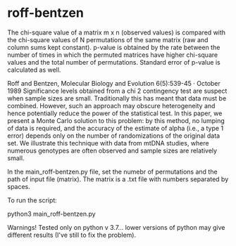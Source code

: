 # roff-bentzen

The chi-square value of a matrix m x n (observed values) is compared with the chi-square values of N permutations of the same matrix (raw and column sums kept constant). p-value is obtained by the rate between the number of times in which the permuted matrices have higher chi-square values and the total number of permutations. Standard error of p-value is calculated as well.

Roff and Bentzen, Molecular Biology and Evolution 6(5):539-45 · October 1989
Significance levels obtained from a chi 2 contingency test are suspect when sample sizes are small. Traditionally this has meant that data must be combined. However, such an approach may obscure heterogeneity and hence potentially reduce the power of the statistical test. In this paper, we present a Monte Carlo solution to this problem: by this method, no lumping of data is required, and the accuracy of the estimate of alpha (i.e., a type 1 error) depends only on the number of randomizations of the original data set. We illustrate this technique with data from mtDNA studies, where numerous genotypes are often observed and sample sizes are relatively small.

In the main_roff-bentzen.py file, set the numebr of permutations and the path of input file (matrix).
The matrix is a .txt file with numbers separated by spaces.

To run the script:

python3 main_roff-bentzen.py

Warnings! Tested only on python v 3.7... lower versions of python may give different results (I've still to fix the problem).
